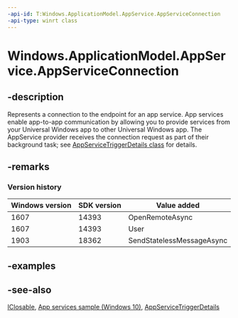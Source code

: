 ```yaml
---
-api-id: T:Windows.ApplicationModel.AppService.AppServiceConnection
-api-type: winrt class
---
```


<!-- Class syntax.
public class AppServiceConnection : Windows.ApplicationModel.AppService.IAppServiceConnection, Windows.ApplicationModel.AppService.IAppServiceConnection2, Windows.Foundation.IClosable
-->

# Windows.ApplicationModel.AppService.AppServiceConnection

## -description

Represents a connection to the endpoint for an app service. App services enable app-to-app communication by allowing you to provide services from your Universal Windows app to other Universal Windows app. The AppService provider receives the connection request as part of their background task; see [AppServiceTriggerDetails class](https://docs.microsoft.com/uwp/api/windows.applicationmodel.appservice.appservicetriggerdetails) for details.

## -remarks

### Version history

| Windows version | SDK version | Value added |
| -- | -- | -- |
| 1607 | 14393 | OpenRemoteAsync |
| 1607 | 14393 | User |
| 1903 | 18362 | SendStatelessMessageAsync |

## -examples

## -see-also

[IClosable](../windows.foundation/iclosable.md), [App services sample (Windows 10)](https://github.com/Microsoft/Windows-universal-samples/tree/master/Samples/AppServices), [AppServiceTriggerDetails](https://docs.microsoft.com/uwp/api/windows.applicationmodel.appservice.appservicetriggerdetails)

